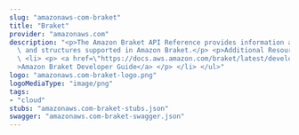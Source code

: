 ```yaml
---
slug: "amazonaws-com-braket"
title: "Braket"
provider: "amazonaws.com"
description: "<p>The Amazon Braket API Reference provides information about the operations\
  \ and structures supported in Amazon Braket.</p> <p>Additional Resources:</p> <ul>\
  \ <li> <p> <a href=\"https://docs.aws.amazon.com/braket/latest/developerguide/what-is-braket.html\"\
  >Amazon Braket Developer Guide</a> </p> </li> </ul>"
logo: "amazonaws.com-braket-logo.png"
logoMediaType: "image/png"
tags:
- "cloud"
stubs: "amazonaws.com-braket-stubs.json"
swagger: "amazonaws.com-braket-swagger.json"
---
```

